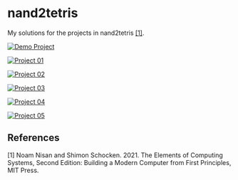 # nand2tetris
My solutions for the projects in nand2tetris [[1]](#1).

[![Demo Project](https://github.com/jeffreyflorek/nand2tetris/actions/workflows/test-demo-project.yml/badge.svg)](https://github.com/jeffreyflorek/nand2tetris/actions/workflows/test-demo-project.yml)

[![Project 01](https://github.com/jeffreyflorek/nand2tetris/actions/workflows/test-project-01.yml/badge.svg)](https://github.com/jeffreyflorek/nand2tetris/actions/workflows/test-project-01.yml)

[![Project 02](https://github.com/jeffreyflorek/nand2tetris/actions/workflows/test-project-02.yml/badge.svg)](https://github.com/jeffreyflorek/nand2tetris/actions/workflows/test-project-02.yml)

[![Project 03](https://github.com/jeffreyflorek/nand2tetris/actions/workflows/test-project-03.yml/badge.svg)](https://github.com/jeffreyflorek/nand2tetris/actions/workflows/test-project-03.yml)

[![Project 04](https://github.com/jeffreyflorek/nand2tetris/actions/workflows/test-project-04.yml/badge.svg)](https://github.com/jeffreyflorek/nand2tetris/actions/workflows/test-project-04.yml)

[![Project 05](https://github.com/jeffreyflorek/nand2tetris/actions/workflows/test-project-05.yml/badge.svg)](https://github.com/jeffreyflorek/nand2tetris/actions/workflows/test-project-05.yml)

## References
<a id="1">[1]</a> Noam Nisan and Shimon Schocken. 2021. The Elements of Computing Systems, Second Edition: Building a Modern Computer from First Principles, MIT Press.
